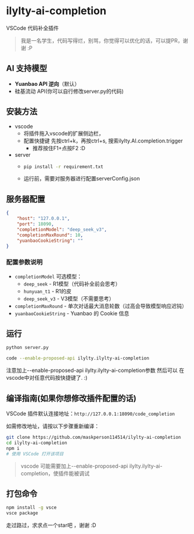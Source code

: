 # ilylty-ai-completion 

VSCode 代码补全插件

> 我是一名学生，代码写得烂，别骂，你觉得可以优化的话，可以提PR，谢谢    :P

## AI 支持模型
- **Yuanbao API 逆向**（默认）
- 硅基流动 API(你可以自行修改server.py的代码)


## 安装方法
- vscode
  - 将插件拖入vscode的扩展侧边栏，
  - 配置快捷键 先按ctrl+k，再按ctrl+s, 搜索ilylty.AI.completion.trigger
    - 推荐按住F1+点按F2         :D
- server
  - ```bash
    pip install -r requirement.txt
    ```
  - 运行前，需要对服务器进行配置serverConfig.json
## 服务器配置
```json
{
    "host": "127.0.0.1",
    "port": 18090,
    "completionModel": "deep_seek_v3",
    "completionMaxRound": 10,
    "yuanbaoCookieString": ""
}
```

### 配置参数说明
- `completionModel` 可选模型：
  - `deep_seek` - R1模型（代码补全前会思考）
  - `hunyuan_t1` - R1的皮
  - `deep_seek_v3` - V3模型（不需要思考）
- `completionMaxRound` - 单次对话最大消息轮数（过高会导致模型响应迟钝）
- `yuanbaoCookieString` - Yuanbao 的 Cookie 信息

## 运行
```bash
python server.py
```
```bash
code --enable-proposed-api ilylty.ilylty-ai-completion
```
注意加上--enable-proposed-api ilylty.ilylty-ai-completion参数
然后可以
在vscode中对任意代码按快捷键了. :)


## 编译指南(如果你想修改插件配置的话)
VSCode 插件默认连接地址：`http://127.0.0.1:18090/code_completion`

如需修改地址，请按以下步骤重新编译：
```bash
git clone https://github.com/maskperson114514/ilylty-ai-completion
cd ilylty-ai-completion
npm i
# 使用 VSCode 打开该项目
```
> vscode 可能需要加上--enable-proposed-api ilylty.ilylty-ai-completion，使插件能被调试

## 打包命令
```bash
npm install -g vsce
vsce package
```

走过路过，求求点一个star吧 ，谢谢  :D